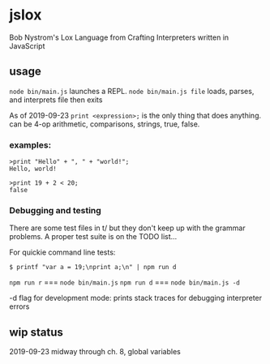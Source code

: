 # jslox
 Bob Nystrom's Lox Language from Crafting Interpreters written in JavaScript

## usage

```node bin/main.js``` launches a REPL.
```node bin/main.js file``` loads, parses, and interprets file then exits

As of 2019-09-23 ```print <expression>;``` is the only thing that does anything.
<expression> can be 4-op arithmetic, comparisons, strings, true, false.

### examples:

```
>print "Hello" + ", " + "world!";
Hello, world!

>print 19 + 2 < 20;
false
```

### Debugging and testing

There are some test files in t/ but they don't keep up with the grammar problems.
A proper test suite is on the TODO list...

For quickie command line tests:

```$ printf "var a = 19;\nprint a;\n" | npm run d```

```npm run r``` === ```node bin/main.js```
```npm run d``` === ```node bin/main.js -d```

-d flag for development mode: prints stack traces for debugging interpreter errors

## wip status

2019-09-23 midway through ch. 8, global variables
